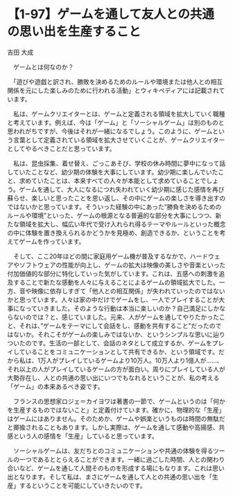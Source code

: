 # 【1-97】ゲームを通して友人との共通の思い出を生産すること

<div class="author">吉田 大成</div>

　ゲームとは何なのか？

　「遊びや遊戯と訳され、勝敗を決めるためのルールや環境または他人との相互関係を元にした楽しみのために行われる活動」とウィキペディアには記載されています。

　私は、ゲームクリエイターとは、ゲームと定義される領域を拡大していく職種と考えています。例えば、今は「ゲーム」と「ソーシャルゲーム」は別のものと思われがちですが、今後はそれが一緒になるでしょう。このように、ゲームという言葉として定義されている領域を拡大させていくことが、ゲームクリエイターとしてやるべきことだと思っています。

　私は、昆虫採集、着せ替え、ごっこあそび、学校の休み時間に夢中になって話していたことなど、幼少期の体験を大事にしています。幼少期に楽しんでいたこと、求めていたことは、本来すべての人々が本能として求めていることでしょう。ゲームを通して、大人になるにつれ失われていく幼少期に感じた感情を再び蘇らせ、楽しいと思ったことを思い返し、その中にゲームの楽しさを導き出すのではないかと思っています。そういった経験の中にあった”勝負を決めるためのルールや環境”といった、ゲームの根源となる普遍的な部分を大事にしつつ、新たな領域を拡大し、幅広い年代で受け入れられ得るテーマやルールといった概念の中に体験を置き換えられるかどうかを見極め、創造できるか、ということを考えてゲームを作っています。

　そして、ここ20年ほどの間に家庭用ゲーム機が普及するなかで、ハードウェアやソフトウェアの性能が向上し、ゲームの拡大は映像の美しさや音楽といった付加価値的な部分に特化していった気がしています。これは、五感への刺激を追及することで新たな感動を人々に与えることによるゲームの領域拡大でした。一方、音や映像に依存しすぎて「他人との相互関係」が失われていったのではないかと思っています。人々は家の中だけでゲームをし、一人でプレイすることが大事になっていきました。そのような行動は本当に楽しいのか？自己満足にしかならないのでは？と、感じていました。元来、人がゲームを通してやりたかったこと、それは、”ゲームをテーマにして会話をし、感動を共有すること”だったのではないか。それこそがゲームの楽しみではないか、というシンプルな思いに辿りついたのです。生活の一部として、会話のネタとして成立するか、ゲームをプレイしていることをコミュニケーションとして共有できるか、という領域です。だから私は、1万人がプレイしているゲームより10万人。10万人より1億人が……、それ以上の人がプレイしているゲームの方が面白い。周りにプレイしている人が大勢存在し、人との共通の思い出にいつでもなれるということが、私の考える「ゲーム」の本来あるべき姿です。

　フランスの思想家ロジェ＝カイヨワは著書の一節で、ゲームというのは「何かを生産するものではないこと」と定義付けています。確かに、物理的な「生産」はゲームにはありません。そのためか、ゲームや娯楽というものは時間の無駄だと揶揄されることもあります。しかし実際は、ゲームを通して感動や高揚感、共感という人の感情を「生産」していると思っています。

　ソーシャルゲームは、友だちとのコミュニケーションや共通の体験を得るツールの一つであるととらえることができます。一緒に過ごした時間、人との関わり合いなど、ゲームを通して人間そのものを形成する場にもなります。これは思い出となります。そして私は、まさにゲームを通して人との共通の思い出を「生産」するということを可能にしていきたいのです。
